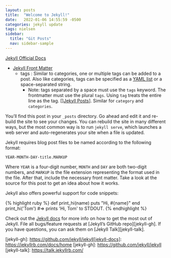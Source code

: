 ```yaml
---
layout: posts
title:  "Welcome to Jekyll!"
date:   2022-01-06 14:55:59 -0500
categories: jekyll update
tags: nielsen
sidebar:
  title: "Git Posts"
  nav: sidebar-sample
---
```

[Jekyll Official Docs](https://jekyllrb.com/docs/)
- [Jekyll Front Matter](https://jekyllrb.com/docs/front-matter/)
  - tags :  Similar to categories, one or multiple tags can be added to a post. Also like categories, tags can be specified as a [YAML list](https://en.wikipedia.org/wiki/YAML#Basic_components) or a space-separated string.
    - Note: tags separated by a space must use the `tags` keyword.  The frontmatter must use the plural `tags`.   Using `tag` treats the entire line as the tag. [][Jekyll Posts](https://jekyllrb.com/docs/posts/)].  Similar for `category` and `categories`.

You’ll find this post in your `_posts` directory. Go ahead and edit it and re-build the site to see your changes. You can rebuild the site in many different ways, but the most common way is to run `jekyll serve`, which launches a web server and auto-regenerates your site when a file is updated.

Jekyll requires blog post files to be named according to the following format:

`YEAR-MONTH-DAY-title.MARKUP`

Where `YEAR` is a four-digit number, `MONTH` and `DAY` are both two-digit numbers, and `MARKUP` is the file extension representing the format used in the file. After that, include the necessary front matter. Take a look at the source for this post to get an idea about how it works.

Jekyll also offers powerful support for code snippets:

{% highlight ruby %}
def print_hi(name)
  puts "Hi, #{name}"
end
print_hi('Tom')
#=> prints 'Hi, Tom' to STDOUT.
{% endhighlight %}

Check out the [Jekyll docs][jekyll-docs] for more info on how to get the most out of Jekyll. File all bugs/feature requests at [Jekyll’s GitHub repo][jekyll-gh]. If you have questions, you can ask them on [Jekyll Talk][jekyll-talk].





[jekyll-docs]: https://jekyllrb.com/docs/home
[jekyll-gh]:   https://github.com/jekyll/jekyll[jekyll-docs]: https://jekyllrb.com/docs/home
[jekyll-gh]:   https://github.com/jekyll/jekyll
[jekyll-talk]: https://talk.jekyllrb.com/
